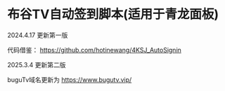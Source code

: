 # 布谷TV自动签到脚本(适用于青龙面板)
2024.4.17 更新第一版

代码借鉴：
https://github.com/hotinewang/4KSJ_AutoSignin

2025.3.4 更新第二版

buguTv域名更新为 https://www.bugutv.vip/